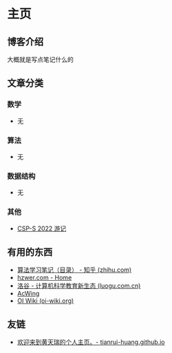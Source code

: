# 主页

## 博客介绍

大概就是写点笔记什么的

## 文章分类

### 数学

- 无

### 算法

- 无

### 数据结构

- 无

### 其他

- [CSP-S 2022 游记](/passages/csp-s-2022-you-ji)

## 有用的东西

- [算法学习笔记（目录） - 知乎 (zhihu.com)](https://zhuanlan.zhihu.com/p/105467597)
- [hzwer.com - Home](http://hzwer.com/)
- [洛谷 - 计算机科学教育新生态 (luogu.com.cn)](https://www.luogu.com.cn/)
- [AcWing](https://www.acwing.com/)
- [OI Wiki (oi-wiki.org)](https://oi-wiki.org/)

## 友链

- [欢迎来到黄天瑞的个人主页。- tianrui-huang.github.io](https://tianrui-huang.github.io/)
